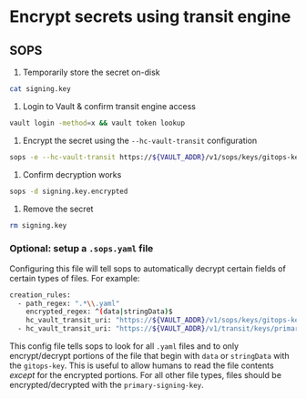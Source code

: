 # Encrypt secrets using transit engine

## SOPS

1. Temporarily store the secret on-disk

```bash
cat signing.key
```

1. Login to Vault & confirm transit engine access

```bash
vault login -method=x && vault token lookup
```

1. Encrypt the secret using the `--hc-vault-transit` configuration

```bash
sops -e --hc-vault-transit https://${VAULT_ADDR}/v1/sops/keys/gitops-key signing.key > signing.key.encrypted
```

1. Confirm decryption works

```bash
sops -d signing.key.encrypted
```

1. Remove the secret

```bash
rm signing.key
```

### Optional: setup a `.sops.yaml` file

Configuring this file will tell sops to automatically decrypt certain fields of certain types of files. For example:

```bash
creation_rules:
  - path_regex: ".*\\.yaml"
    encrypted_regex: ^(data|stringData)$
    hc_vault_transit_uri: "https://${VAULT_ADDR}/v1/sops/keys/gitops-key"
  - hc_vault_transit_uri: "https://${VAULT_ADDR}/v1/transit/keys/primary-signing-key"
```

This config file tells sops to look for all `.yaml` files and to only encrypt/decrypt portions of the file that begin with `data` or `stringData` with the `gitops-key`. This is useful to allow humans to read the file contents *except* for the encrypted portions. For all other file types, files should be encrypted/decrypted with the `primary-signing-key`.
